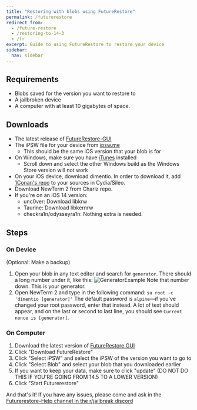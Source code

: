 ```yaml
---
title: "Restoring with blobs using FutureRestore"
permalink: /futurerestore
redirect_from:
  - /future-restore
  - /restoring-to-14-3
  - /fr
excerpt: Guide to using FutureRestore to restore your device 
sidebar:
  nav: sidebar
---
```


## Requirements

- Blobs saved for the version you want to restore to
- A jailbroken device
- A computer with at least 10 gigabytes of space.

## Downloads

- The latest release of [FutureRestore-GUI](https://github.com/CoocooFroggy/FutureRestore-GUI/releases)
- The iPSW file for your device from [ipsw.me](https://ipsw.me/)
  - This should be the same iOS version that your blob is for
- On Windows, make sure you have [iTunes](https://www.apple.com/itunes/) installed
  - Scroll down and select the other Windows build as the Windows Store version will not work
- On your iOS device, download dimentio. In order to download it, add [1Conan's repo](https://repo.1conan.com) to your sources in Cydia/Sileo.
- Download NewTerm 2 from Chariz repo.
- If you're on an iOS 14 version:
  - unc0ver: Download libkrw
  - Taurine: Download libkernrw
  - checkra1n/odysseyra1n: Nothing extra is needed.

## Steps
### On Device
(Optional: Make a backup)
1. Open your blob in any text editor and search for `generator`. There should a long number under it, like this:
![GeneratorExample](https://user-images.githubusercontent.com/48022799/117004373-aa0b6700-acee-11eb-8a70-c488163e349b.jpeg) Note that number down. This is your generator.
2. Open NewTerm 2 and type in the following command: ```su root -c 'dimentio [generator]'``` The default password is `alpine`—if you've changed your root password, enter that instead. A lot of text should appear, and on the last or second to last line, you should see `Current nonce is [generator]`.
 
### On Computer 
1. Download the latest version of [FutureRestore GUI](https://github.com/CoocooFroggy/FutureRestore-GUI/releases)
2. Click "Download FutureRestore" 
3. Click "Select iPSW" and select the iPSW of the version you want to go to 
4. Click "Select Blob" and select your blob that you downloaded earlier
5. If you want to keep your data, make sure to click "update" (DO NOT DO THIS IF YOU'RE GOING FROM 14.5 TO A LOWER VERSION)
6. Click "Start Futurerestore"

And that's it! If you have any issues, please come and ask in the [Futurerestore-Help channel in the r/jailbreak discord](https://discord.gg/9apvC4C3CC)
